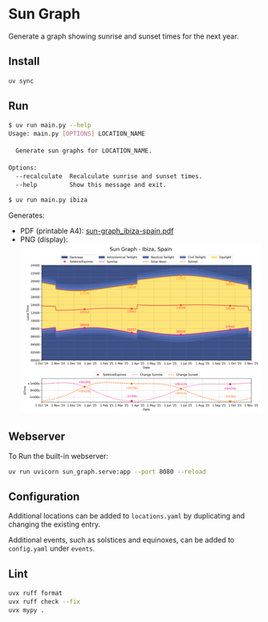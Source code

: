 # Sun Graph

Generate a graph showing sunrise and sunset times for the next year.

## Install

```sh
uv sync
```

## Run

```sh
$ uv run main.py --help
Usage: main.py [OPTIONS] LOCATION_NAME

  Generate sun graphs for LOCATION_NAME.

Options:
  --recalculate  Recalculate sunrise and sunset times.
  --help         Show this message and exit.
```

```sh
$ uv run main.py ibiza
```

Generates:

- PDF (printable A4): [sun-graph_ibiza-spain.pdf](docs/sun-graph_ibiza-spain.pdf)
- PNG (display):
  ![sun-graph_ibiza-spain.png](docs/sun-graph_ibiza-spain.png)

## Webserver

To Run the built-in webserver:

```sh
uv run uvicorn sun_graph.serve:app --port 8080 --reload
```

## Configuration

Additional locations can be added to `locations.yaml` by duplicating and changing the existing entry.

Additional events, such as solstices and equinoxes, can be added to `config.yaml` under `events`.

## Lint

```sh
uvx ruff format
uvx ruff check --fix
uvx mypy .
```
